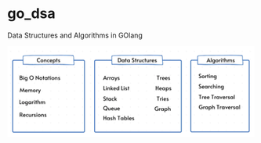 # go_dsa

Data Structures and Algorithms in GOlang 

![data structure and algorithms](./images/what_find_here.png "data structure and algorithms")
